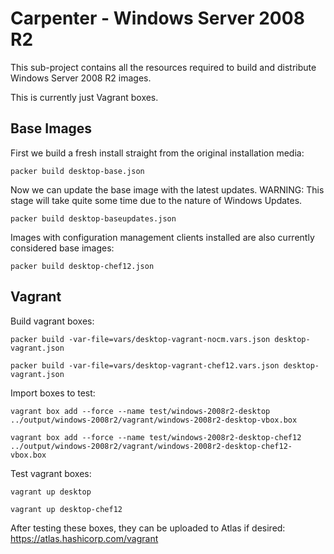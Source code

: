 # Carpenter - Windows Server 2008 R2

This sub-project contains all the resources required to build and distribute Windows Server 2008 R2 images. 

This is currently just Vagrant boxes.


## Base Images

First we build a fresh install straight from the original installation media:

```
packer build desktop-base.json
```

Now we can update the base image with the latest updates. WARNING: This stage will take quite some time due to the nature of Windows Updates.

```
packer build desktop-baseupdates.json
```

Images with configuration management clients installed are also currently considered base images:

```
packer build desktop-chef12.json
```

## Vagrant

Build vagrant boxes:

```
packer build -var-file=vars/desktop-vagrant-nocm.vars.json desktop-vagrant.json
```
```
packer build -var-file=vars/desktop-vagrant-chef12.vars.json desktop-vagrant.json
```

Import boxes to test:

```
vagrant box add --force --name test/windows-2008r2-desktop ../output/windows-2008r2/vagrant/windows-2008r2-desktop-vbox.box
```
```
vagrant box add --force --name test/windows-2008r2-desktop-chef12 ../output/windows-2008r2/vagrant/windows-2008r2-desktop-chef12-vbox.box
```

Test vagrant boxes:

```
vagrant up desktop
```
```
vagrant up desktop-chef12
```

After testing these boxes, they can be uploaded to Atlas if desired: https://atlas.hashicorp.com/vagrant
